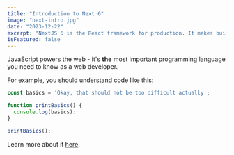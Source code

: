 ```yaml
---
title: "Introduction to Next 6"
image: "next-intro.jpg"
date: "2023-12-22"
excerpt: "NextJS 6 is the React framework for production. It makes building sites super easy and scale worldwide"
isFeatured: false
---
```


JavaScript powers the web - it's **the** most important programming language you need to know as a web developer.

For example, you should understand code like this:

```js
const basics = 'Okay, that should not be too difficult actually';

function printBasics() {
  console.log(basics):
}

printBasics();
```

Learn more about it [here](https://academind.com).
